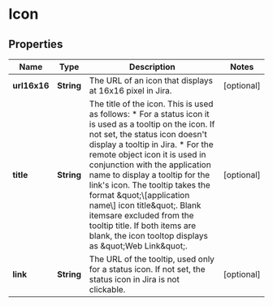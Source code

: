 # Icon

## Properties
Name | Type | Description | Notes
------------ | ------------- | ------------- | -------------
**url16x16** | **String** | The URL of an icon that displays at 16x16 pixel in Jira. |  [optional]
**title** | **String** | The title of the icon. This is used as follows:   *  For a status icon it is used as a tooltip on the icon. If not set, the status icon doesn&#x27;t display a tooltip in Jira.  *  For the remote object icon it is used in conjunction with the application name to display a tooltip for the link&#x27;s icon. The tooltip takes the format \&quot;\\[application name\\] icon title\&quot;. Blank itemsare excluded from the tooltip title. If both items are blank, the icon tooltop displays as \&quot;Web Link\&quot;. |  [optional]
**link** | **String** | The URL of the tooltip, used only for a status icon. If not set, the status icon in Jira is not clickable. |  [optional]
